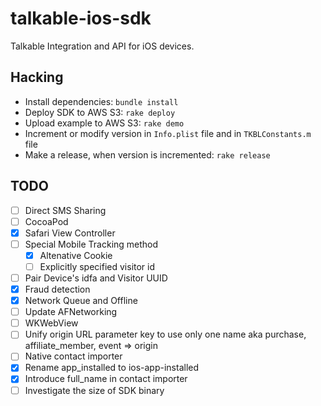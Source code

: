 # talkable-ios-sdk
Talkable Integration and API for iOS devices.

## Hacking

* Install dependencies: ```bundle install```
* Deploy SDK to AWS S3: ```rake deploy```
* Upload example to AWS S3: ```rake demo```
* Increment or modify version in ```Info.plist``` file and in ```TKBLConstants.m``` file
* Make a release, when version is incremented: ```rake release```


## TODO
- [ ] Direct SMS Sharing
- [ ] CocoaPod
- [X] Safari View Controller
- [ ] Special Mobile Tracking method
  - [X] Altenative Cookie
  - [ ] Explicitly specified visitor id
- [ ] Pair Device's idfa and Visitor UUID
- [X] Fraud detection
- [X] Network Queue and Offline
- [ ] Update AFNetworking
- [ ] WKWebView
- [ ] Unify origin URL parameter key to use only one name aka purchase, affiliate_member, event => origin
- [ ] Native contact importer
- [X] Rename app_installed to ios-app-installed
- [X] Introduce full_name in contact importer
- [ ] Investigate the size of SDK binary
